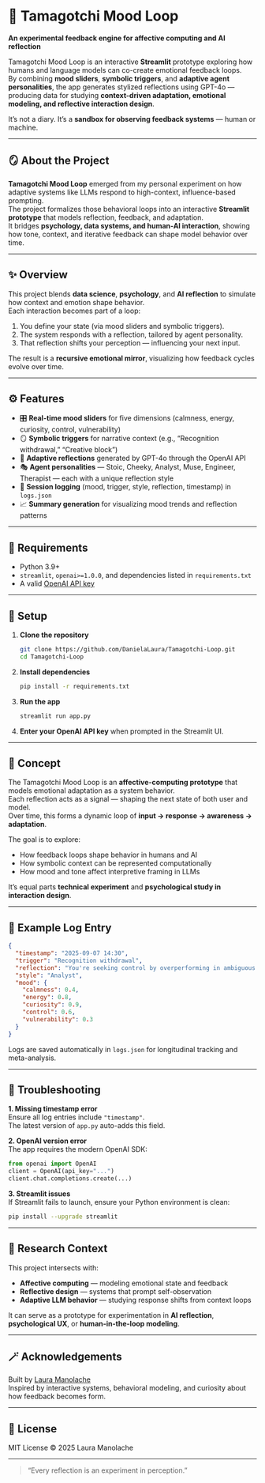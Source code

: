 # 🧠 Tamagotchi Mood Loop  
**An experimental feedback engine for affective computing and AI reflection**

Tamagotchi Mood Loop is an interactive **Streamlit** prototype exploring how humans and language models can co-create emotional feedback loops.  
By combining **mood sliders**, **symbolic triggers**, and **adaptive agent personalities**, the app generates stylized reflections using GPT-4o — producing data for studying **context-driven adaptation, emotional modeling, and reflective interaction design**.

It’s not a diary. It’s a **sandbox for observing feedback systems** — human or machine.

---

## 🪞 About the Project

**Tamagotchi Mood Loop** emerged from my personal experiment on how adaptive systems like LLMs respond to high-context, influence-based prompting.  
The project formalizes those behavioral loops into an interactive **Streamlit prototype** that models reflection, feedback, and adaptation.  
It bridges **psychology, data systems, and human-AI interaction**, showing how tone, context, and iterative feedback can shape model behavior over time.

---

## ✨ Overview

This project blends **data science**, **psychology**, and **AI reflection** to simulate how context and emotion shape behavior.  
Each interaction becomes part of a loop:  
1. You define your state (via mood sliders and symbolic triggers).  
2. The system responds with a reflection, tailored by agent personality.  
3. That reflection shifts your perception — influencing your next input.  

The result is a **recursive emotional mirror**, visualizing how feedback cycles evolve over time.

---

## ⚙️ Features

- 🎛 **Real-time mood sliders** for five dimensions (calmness, energy, curiosity, control, vulnerability)  
- 🪞 **Symbolic triggers** for narrative context (e.g., “Recognition withdrawal,” “Creative block”)  
- 🧠 **Adaptive reflections** generated by GPT-4o through the OpenAI API  
- 🎭 **Agent personalities** — Stoic, Cheeky, Analyst, Muse, Engineer, Therapist — each with a unique reflection style  
- 📜 **Session logging** (mood, trigger, style, reflection, timestamp) in `logs.json`  
- 📈 **Summary generation** for visualizing mood trends and reflection patterns  

---

## 🔑 Requirements

- Python 3.9+  
- `streamlit`, `openai>=1.0.0`, and dependencies listed in `requirements.txt`  
- A valid [OpenAI API key](https://platform.openai.com/account/api-keys)

---

## 🚀 Setup

1. **Clone the repository**
   ```bash
   git clone https://github.com/DanielaLaura/Tamagotchi-Loop.git
   cd Tamagotchi-Loop
   ```

2. **Install dependencies**
   ```bash
   pip install -r requirements.txt
   ```

3. **Run the app**
   ```bash
   streamlit run app.py
   ```

4. **Enter your OpenAI API key** when prompted in the Streamlit UI.

---

## 🧩 Concept

The Tamagotchi Mood Loop is an **affective-computing prototype** that models emotional adaptation as a system behavior.  
Each reflection acts as a signal — shaping the next state of both user and model.  
Over time, this forms a dynamic loop of **input → response → awareness → adaptation**.  

The goal is to explore:
- How feedback loops shape behavior in humans and AI  
- How symbolic context can be represented computationally  
- How mood and tone affect interpretive framing in LLMs  

It’s equal parts **technical experiment** and **psychological study in interaction design**.

---

## 🧠 Example Log Entry

```json
{
  "timestamp": "2025-09-07 14:30",
  "trigger": "Recognition withdrawal",
  "reflection": "You're seeking control by overperforming in ambiguous spaces...",
  "style": "Analyst",
  "mood": {
    "calmness": 0.4,
    "energy": 0.8,
    "curiosity": 0.9,
    "control": 0.6,
    "vulnerability": 0.3
  }
}
```

Logs are saved automatically in `logs.json` for longitudinal tracking and meta-analysis.

---

## 🧰 Troubleshooting

**1. Missing timestamp error**  
Ensure all log entries include `"timestamp"`.  
The latest version of `app.py` auto-adds this field.

**2. OpenAI version error**  
The app requires the modern OpenAI SDK:  
```python
from openai import OpenAI
client = OpenAI(api_key="...")
client.chat.completions.create(...)
```

**3. Streamlit issues**  
If Streamlit fails to launch, ensure your Python environment is clean:  
```bash
pip install --upgrade streamlit
```

---

## 🧬 Research Context

This project intersects with:
- **Affective computing** — modeling emotional state and feedback  
- **Reflective design** — systems that prompt self-observation  
- **Adaptive LLM behavior** — studying response shifts from context loops  

It can serve as a prototype for experimentation in **AI reflection**, **psychological UX**, or **human-in-the-loop modeling**.

---

## 🪄 Acknowledgements

Built by [Laura Manolache](https://github.com/DanielaLaura)  
Inspired by interactive systems, behavioral modeling, and curiosity about how feedback becomes form.

---

## 📜 License

MIT License © 2025 Laura Manolache  

---

> “Every reflection is an experiment in perception.”
